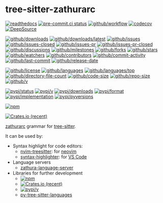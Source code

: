 # tree-sitter-zathurarc

[![readthedocs](https://shields.io/readthedocs/tree-sitter-zathurarc)](https://tree-sitter-zathurarc.readthedocs.io)
[![pre-commit.ci status](https://results.pre-commit.ci/badge/github/Freed-Wu/tree-sitter-zathurarc/main.svg)](https://results.pre-commit.ci/latest/github/Freed-Wu/tree-sitter-zathurarc/main)
[![github/workflow](https://github.com/Freed-Wu/tree-sitter-zathurarc/actions/workflows/main.yml/badge.svg)](https://github.com/Freed-Wu/tree-sitter-zathurarc/actions)
[![codecov](https://codecov.io/gh/Freed-Wu/tree-sitter-zathurarc/branch/main/graph/badge.svg)](https://codecov.io/gh/Freed-Wu/tree-sitter-zathurarc)
[![DeepSource](https://deepsource.io/gh/Freed-Wu/tree-sitter-zathurarc.svg/?show_trend=true)](https://deepsource.io/gh/Freed-Wu/tree-sitter-zathurarc)

[![github/downloads](https://shields.io/github/downloads/Freed-Wu/tree-sitter-zathurarc/total)](https://github.com/Freed-Wu/tree-sitter-zathurarc/releases)
[![github/downloads/latest](https://shields.io/github/downloads/Freed-Wu/tree-sitter-zathurarc/latest/total)](https://github.com/Freed-Wu/tree-sitter-zathurarc/releases/latest)
[![github/issues](https://shields.io/github/issues/Freed-Wu/tree-sitter-zathurarc)](https://github.com/Freed-Wu/tree-sitter-zathurarc/issues)
[![github/issues-closed](https://shields.io/github/issues-closed/Freed-Wu/tree-sitter-zathurarc)](https://github.com/Freed-Wu/tree-sitter-zathurarc/issues?q=is%3Aissue+is%3Aclosed)
[![github/issues-pr](https://shields.io/github/issues-pr/Freed-Wu/tree-sitter-zathurarc)](https://github.com/Freed-Wu/tree-sitter-zathurarc/pulls)
[![github/issues-pr-closed](https://shields.io/github/issues-pr-closed/Freed-Wu/tree-sitter-zathurarc)](https://github.com/Freed-Wu/tree-sitter-zathurarc/pulls?q=is%3Apr+is%3Aclosed)
[![github/discussions](https://shields.io/github/discussions/Freed-Wu/tree-sitter-zathurarc)](https://github.com/Freed-Wu/tree-sitter-zathurarc/discussions)
[![github/milestones](https://shields.io/github/milestones/all/Freed-Wu/tree-sitter-zathurarc)](https://github.com/Freed-Wu/tree-sitter-zathurarc/milestones)
[![github/forks](https://shields.io/github/forks/Freed-Wu/tree-sitter-zathurarc)](https://github.com/Freed-Wu/tree-sitter-zathurarc/network/members)
[![github/stars](https://shields.io/github/stars/Freed-Wu/tree-sitter-zathurarc)](https://github.com/Freed-Wu/tree-sitter-zathurarc/stargazers)
[![github/watchers](https://shields.io/github/watchers/Freed-Wu/tree-sitter-zathurarc)](https://github.com/Freed-Wu/tree-sitter-zathurarc/watchers)
[![github/contributors](https://shields.io/github/contributors/Freed-Wu/tree-sitter-zathurarc)](https://github.com/Freed-Wu/tree-sitter-zathurarc/graphs/contributors)
[![github/commit-activity](https://shields.io/github/commit-activity/w/Freed-Wu/tree-sitter-zathurarc)](https://github.com/Freed-Wu/tree-sitter-zathurarc/graphs/commit-activity)
[![github/last-commit](https://shields.io/github/last-commit/Freed-Wu/tree-sitter-zathurarc)](https://github.com/Freed-Wu/tree-sitter-zathurarc/commits)
[![github/release-date](https://shields.io/github/release-date/Freed-Wu/tree-sitter-zathurarc)](https://github.com/Freed-Wu/tree-sitter-zathurarc/releases/latest)

[![github/license](https://shields.io/github/license/Freed-Wu/tree-sitter-zathurarc)](https://github.com/Freed-Wu/tree-sitter-zathurarc/blob/main/LICENSE)
[![github/languages](https://shields.io/github/languages/count/Freed-Wu/tree-sitter-zathurarc)](https://github.com/Freed-Wu/tree-sitter-zathurarc)
[![github/languages/top](https://shields.io/github/languages/top/Freed-Wu/tree-sitter-zathurarc)](https://github.com/Freed-Wu/tree-sitter-zathurarc)
[![github/directory-file-count](https://shields.io/github/directory-file-count/Freed-Wu/tree-sitter-zathurarc)](https://github.com/Freed-Wu/tree-sitter-zathurarc)
[![github/code-size](https://shields.io/github/languages/code-size/Freed-Wu/tree-sitter-zathurarc)](https://github.com/Freed-Wu/tree-sitter-zathurarc)
[![github/repo-size](https://shields.io/github/repo-size/Freed-Wu/tree-sitter-zathurarc)](https://github.com/Freed-Wu/tree-sitter-zathurarc)
[![github/v](https://shields.io/github/v/release/Freed-Wu/tree-sitter-zathurarc)](https://github.com/Freed-Wu/tree-sitter-zathurarc)

[![pypi/status](https://shields.io/pypi/status/tree-sitter-zathurarc)](https://pypi.org/project/tree-sitter-zathurarc/#description)
[![pypi/v](https://shields.io/pypi/v/tree-sitter-zathurarc)](https://pypi.org/project/tree-sitter-zathurarc/#history)
[![pypi/downloads](https://shields.io/pypi/dd/tree-sitter-zathurarc)](https://pypi.org/project/tree-sitter-zathurarc/#files)
[![pypi/format](https://shields.io/pypi/format/tree-sitter-zathurarc)](https://pypi.org/project/tree-sitter-zathurarc/#files)
[![pypi/implementation](https://shields.io/pypi/implementation/tree-sitter-zathurarc)](https://pypi.org/project/tree-sitter-zathurarc/#files)
[![pypi/pyversions](https://shields.io/pypi/pyversions/tree-sitter-zathurarc)](https://pypi.org/project/tree-sitter-zathurarc/#files)

[![npm](https://img.shields.io/npm/dw/tree-sitter-zathurarc)](https://www.npmjs.com/package/tree-sitter-zathurarc)

[![Crates.io (recent)](https://img.shields.io/crates/dr/tree-sitter-zathurarc)](https://crates.io/crates/tree-sitter-zathurarc)

[zathurarc](https://github.com/pwmt/zathura) grammar for
[tree-sitter](https://github.com/tree-sitter/tree-sitter).

It can be used by:

- Syntax highlight for code editors:
  - [nvim-treesitter](https://github.com/nvim-treesitter/nvim-treesitter): for
    [neovim](https://github.com/neovim/neovim)
  - [syntax-highlighter](https://github.com/EvgeniyPeshkov/syntax-highlighter):
    for [VS Code](https://github.com/microsoft/vscode)
- Language servers
  - [zathura-language-server](https://github.com/Freed-Wu/zathura-language-server)
- Libraries for further development
  - [![npm](https://img.shields.io/npm/dw/tree-sitter-zathurarc)](https://www.npmjs.com/package/tree-sitter-zathurarc)
  - [![Crates.io (recent)](https://img.shields.io/crates/dr/tree-sitter-zathurarc)](https://crates.io/crates/tree-sitter-zathurarc)
  - [![pypi/v](https://shields.io/pypi/v/tree-sitter-zathurarc)](https://pypi.org/project/tree-sitter-zathurarc/#history)
  - [py-tree-sitter-languages](https://github.com/grantjenks/py-tree-sitter-languages)
